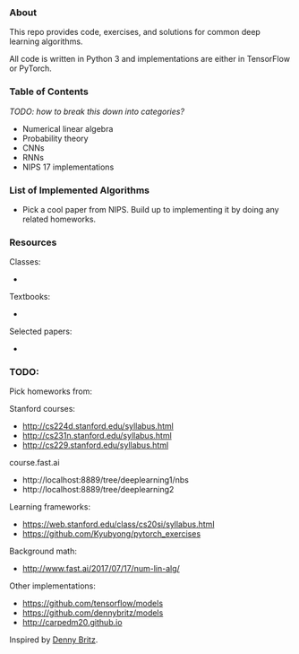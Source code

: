 ### About

This repo provides code, exercises, and solutions for common deep learning algorithms.

All code is written in Python 3 and implementations are either in TensorFlow or PyTorch.

### Table of Contents

_TODO: how to break this down into categories?_

- Numerical linear algebra
- Probability theory
- CNNs
- RNNs
- NIPS 17 implementations

### List of Implemented Algorithms

- Pick a cool paper from NIPS. Build up to implementing it by doing any related homeworks.

### Resources

Classes:

-

Textbooks:

-

Selected papers:

-

### TODO:

Pick homeworks from:

Stanford courses:

- http://cs224d.stanford.edu/syllabus.html
- http://cs231n.stanford.edu/syllabus.html
- http://cs229.stanford.edu/syllabus.html

course.fast.ai

- http://localhost:8889/tree/deeplearning1/nbs
- http://localhost:8889/tree/deeplearning2

Learning frameworks:

- https://web.stanford.edu/class/cs20si/syllabus.html
- https://github.com/Kyubyong/pytorch_exercises

Background math:

- http://www.fast.ai/2017/07/17/num-lin-alg/

Other implementations:

- https://github.com/tensorflow/models
- https://github.com/dennybritz/models
- http://carpedm20.github.io


Inspired by [Denny Britz](https://github.com/dennybritz/reinforcement-learning/blob/master/README.md).
